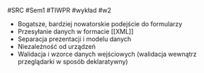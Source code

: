 #SRC #Sem1 #TIWPR #wykład #w2 

- Bogatsze, bardziej nowatorskie podejście do formularzy
- Przesyłanie danych w formacie [[XML]]
- Separacja prezentacji i modelu danych
- Niezależność od urządzeń
- Walidacja i wzorce danych wejściowych (walidacja wewnątrz przeglądarki w sposób deklaratywny) 